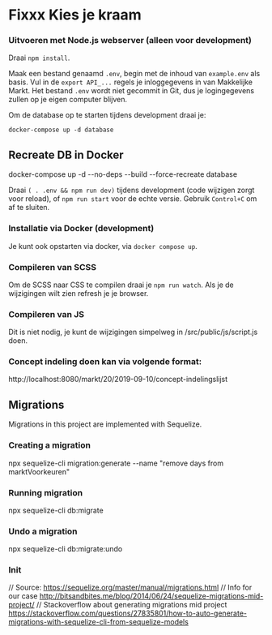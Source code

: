 # Fixxx Kies je kraam

### Uitvoeren met Node.js webserver (alleen voor development)

Draai `npm install`.

Maak een bestand genaamd `.env`, begin met de inhoud van `example.env` als basis. Vul in de `export API_...` regels je inloggegevens in van Makkelijke Markt. Het bestand `.env` wordt niet gecommit in Git, dus je logingegevens zullen op je eigen computer blijven.

Om de database op te starten tijdens development draai je:

```shell
docker-compose up -d database 
```

## Recreate DB in Docker
docker-compose up -d --no-deps --build --force-recreate database

Draai `( . .env && npm run dev)` tijdens development (code wijzigen zorgt voor reload), of `npm run start` voor de echte versie. Gebruik `Control+C` om af te sluiten.

### Installatie via Docker (development)

Je kunt ook opstarten via docker, via `docker compose up`.

### Compileren van SCSS

Om de SCSS naar CSS te compilen draai je `npm run watch`. Als je de wijzigingen wilt zien refresh je je browser.


### Compileren van JS
Dit is niet nodig, je kunt de wijzigingen simpelweg in /src/public/js/script.js doen.

### Concept indeling doen kan via volgende format:
http://localhost:8080/markt/20/2019-09-10/concept-indelingslijst

## Migrations
Migrations in this project are implemented with Sequelize.

### Creating a migration
npx sequelize-cli migration:generate --name "remove days from marktVoorkeuren"

### Running migration
npx sequelize-cli db:migrate

### Undo a migration
npx sequelize-cli db:migrate:undo

### Init

// Source: https://sequelize.org/master/manual/migrations.html
// Info for our case http://bitsandbites.me/blog/2014/06/24/sequelize-migrations-mid-project/
// Stackoverflow about generating migrations mid project https://stackoverflow.com/questions/27835801/how-to-auto-generate-migrations-with-sequelize-cli-from-sequelize-models
